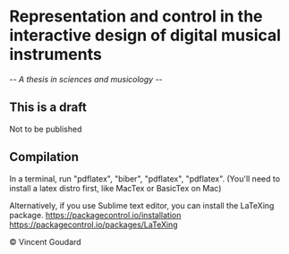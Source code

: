 # Representation and control in the interactive design of digital musical instruments
*-- A thesis in sciences and musicology --*

## This is a draft
Not to be published

## Compilation
In a terminal, run "pdflatex", "biber", "pdflatex", "pdflatex".
(You'll need to install a latex distro first, like MacTex or BasicTex on Mac)

Alternatively, if you use Sublime text editor, you can install the LaTeXing package.
https://packagecontrol.io/installation
https://packagecontrol.io/packages/LaTeXing

© Vincent Goudard
